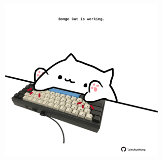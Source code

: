 <!-- built at 24/05/2025, 11:00:32 UTC -->
<p align="center">
  <img width="500" height="500" src="./ReadmeImage.svg">
</p>
